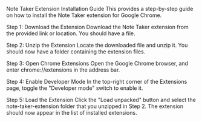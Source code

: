 Note Taker Extension Installation Guide
This provides a step-by-step guide on how to install the Note Taker extension for Google Chrome.

Step 1: Download the Extension
Download the Note Taker extension from the provided link or location. You should have a file.

Step 2: Unzip the Extension
Locate the downloaded file and unzip it. You should now have a folder containing the extension files.

Step 3: Open Chrome Extensions
Open the Google Chrome browser, and enter chrome://extensions in the address bar.

Step 4: Enable Developer Mode
In the top-right corner of the Extensions page, toggle the "Developer mode" switch to enable it.

Step 5: Load the Extension
Click the "Load unpacked" button and select the note-taker-extension folder that you unzipped in Step 2. The extension should now appear in the list of installed extensions.
